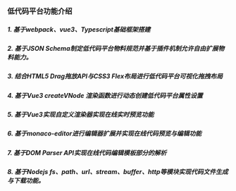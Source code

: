 ### 低代码平台功能介绍

##### 1. 基于webpack、vue3、Typescript基础框架搭建
##### 2. 基于JSON Schema制定低代码平台物料规范并基于插件机制允许自由扩展物料能力。
##### 3. 结合HTML5 Drag拖放API与CSS3 Flex布局进行低代码平台可视化拖拽布局
##### 4. 基于Vue3 createVNode 渲染函数进行动态创建低代码平台属性设置
##### 5. 基于Vue3实现自定义渲染器实现在线实时预览功能
##### 6. 基于monaco-editor进行编辑器扩展并实现在线代码预览与编辑功能
##### 7. 基于DOM Parser API实现在线代码编辑模板部分的解析 
##### 8. 基于Nodejs fs、path、url、stream、buffer、http等模块实现代码文件生成与下载功能。